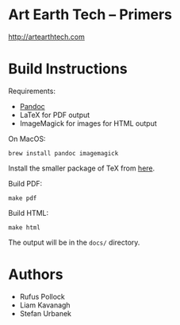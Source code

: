 # Art Earth Tech – Primers

http://artearthtech.com

# Build Instructions

Requirements:

* [Pandoc](http://pandoc.org)
* LaTeX for PDF output
* ImageMagick for images for HTML output

On MacOS:

    brew install pandoc imagemagick

Install the smaller package of TeX from [here](http://www.tug.org/mactex/morepackages.html).

Build PDF:

    make pdf

Build HTML:

    make html

The output will be in the `docs/` directory.

# Authors

* Rufus Pollock
* Liam Kavanagh
* Stefan Urbanek
